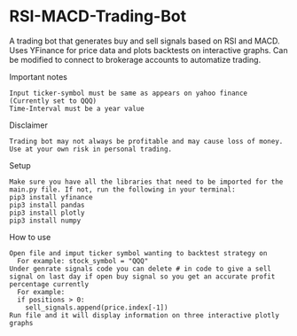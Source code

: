 # RSI-MACD-Trading-Bot
A trading bot that generates buy and sell signals based on RSI and MACD. Uses YFinance for price data and plots backtests on interactive graphs. Can be modified to connect to brokerage accounts to automatize trading.

Important notes

    Input ticker-symbol must be same as appears on yahoo finance (Currently set to QQQ)
    Time-Interval must be a year value

Disclaimer

    Trading bot may not always be profitable and may cause loss of money. Use at your own risk in personal trading.

Setup

    Make sure you have all the libraries that need to be imported for the main.py file. If not, run the following in your terminal:
    pip3 install yfinance
    pip3 install pandas
    pip3 install plotly
    pip3 install numpy

How to use

    Open file and imput ticker symbol wanting to backtest strategy on 
      For example: stock_symbol = "QQQ"
    Under genrate signals code you can delete # in code to give a sell signal on last day if open buy signal so you get an accurate profit percentage currently
      For example: 
      if positions > 0:
        sell_signals.append(price.index[-1])
    Run file and it will display information on three interactive plotly graphs


